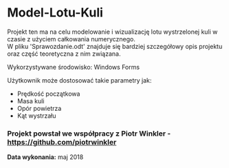# Model-Lotu-Kuli

Projekt ten ma na celu modelowanie i wizualizację lotu wystrzelonej kuli w czasie z użyciem całkowania numerycznego.  
W pliku 'Sprawozdanie.odt' znajduje się bardziej szczegółowy opis projektu oraz część teoretyczna z nim związana.

Wykorzystywane środowisko: Windows Forms

Użytkownik może dostosować takie parametry jak:  
- Prędkość początkowa  
- Masa kuli  
- Opór powietrza  
- Kąt wystrzału  

### Projekt powstał we współpracy z Piotr Winkler - https://github.com/piotrwinkler

**Data wykonania:** maj 2018

